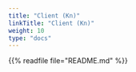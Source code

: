 ```yaml
---
title: "Client (Kn)"
linkTitle: "Client (Kn)"
weight: 10
type: "docs"
---
```


{{% readfile file="README.md" %}}
